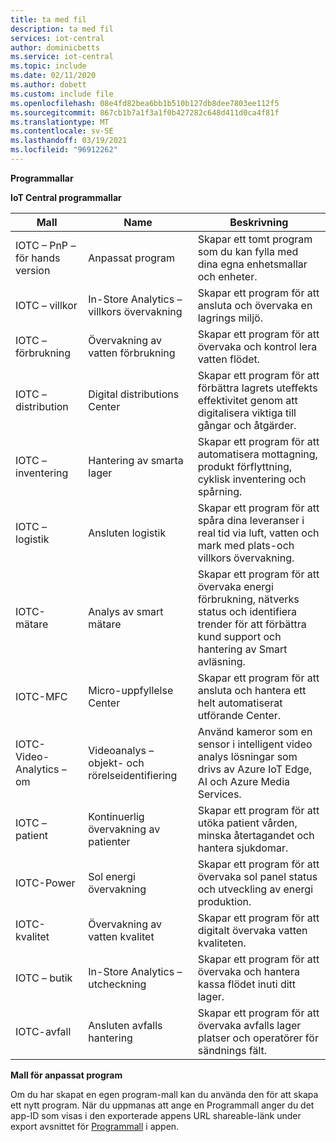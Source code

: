 ```yaml
---
title: ta med fil
description: ta med fil
services: iot-central
author: dominicbetts
ms.service: iot-central
ms.topic: include
ms.date: 02/11/2020
ms.author: dobett
ms.custom: include file
ms.openlocfilehash: 08e4fd82bea6bb1b510b127db8dee7803ee112f5
ms.sourcegitcommit: 867cb1b7a1f3a1f0b427282c648d411d0ca4f81f
ms.translationtype: MT
ms.contentlocale: sv-SE
ms.lasthandoff: 03/19/2021
ms.locfileid: "96912262"
---
```

**Programmallar**

**IoT Central programmallar**

| Mall                 | Name        | Beskrivning |
| ------------------------ | ----------- | ----------- |
| IOTC – PnP – för hands version         | Anpassat program | Skapar ett tomt program som du kan fylla med dina egna enhetsmallar och enheter. |
| IOTC – villkor           | In-Store Analytics – villkors övervakning | Skapar ett program för att ansluta och övervaka en lagrings miljö. |
| IOTC – förbrukning         | Övervakning av vatten förbrukning | Skapar ett program för att övervaka och kontrol lera vatten flödet. |
| IOTC – distribution        | Digital distributions Center | Skapar ett program för att förbättra lagrets uteffekts effektivitet genom att digitalisera viktiga till gångar och åtgärder. |
| IOTC – inventering           | Hantering av smarta lager | Skapar ett program för att automatisera mottagning, produkt förflyttning, cyklisk inventering och spårning. |
| IOTC – logistik           | Ansluten logistik | Skapar ett program för att spåra dina leveranser i real tid via luft, vatten och mark med plats-och villkors övervakning. |
| IOTC-mätare               | Analys av smart mätare | Skapar ett program för att övervaka energi förbrukning, nätverks status och identifiera trender för att förbättra kund support och hantering av Smart avläsning.  |
| IOTC-MFC                 | Micro-uppfyllelse Center | Skapar ett program för att ansluta och hantera ett helt automatiserat utförande Center. |
| IOTC-Video-Analytics – om  | Videoanalys – objekt- och rörelseidentifiering | Använd kameror som en sensor i intelligent video analys lösningar som drivs av Azure IoT Edge, AI och Azure Media Services. |
| IOTC – patient             | Kontinuerlig övervakning av patienter | Skapar ett program för att utöka patient vården, minska återtagandet och hantera sjukdomar. |
| IOTC-Power               | Sol energi övervakning | Skapar ett program för att övervaka sol panel status och utveckling av energi produktion. |
| IOTC-kvalitet             | Övervakning av vatten kvalitet | Skapar ett program för att digitalt övervaka vatten kvaliteten. |
| IOTC – butik               | In-Store Analytics – utcheckning | Skapar ett program för att övervaka och hantera kassa flödet inuti ditt lager. |
| IOTC-avfall               | Ansluten avfalls hantering | Skapar ett program för att övervaka avfalls lager platser och operatörer för sändnings fält. |

**Mall för anpassat program**

Om du har skapat en egen program-mall kan du använda den för att skapa ett nytt program. När du uppmanas att ange en Programmall anger du det app-ID som visas i den exporterade appens URL shareable-länk under export avsnittet för [Programmall](../articles/iot-central/core/howto-use-app-templates.md#create-an-application-template) i appen. 
